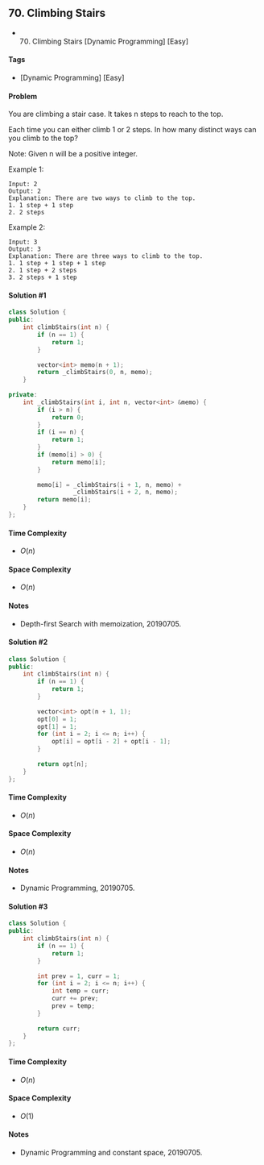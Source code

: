 ## 70. Climbing Stairs
- 70. Climbing Stairs [Dynamic Programming] [Easy]

#### Tags
- [Dynamic Programming] [Easy]

#### Problem
You are climbing a stair case. It takes n steps to reach to the top.

Each time you can either climb 1 or 2 steps. In how many distinct ways can you climb to the top?

Note: Given n will be a positive integer.

Example 1:

    Input: 2
    Output: 2
    Explanation: There are two ways to climb to the top.
    1. 1 step + 1 step
    2. 2 steps

Example 2:

    Input: 3
    Output: 3
    Explanation: There are three ways to climb to the top.
    1. 1 step + 1 step + 1 step
    2. 1 step + 2 steps
    3. 2 steps + 1 step

#### Solution #1
``` C++
class Solution {
public:
    int climbStairs(int n) {
        if (n == 1) {
            return 1;
        }
        
        vector<int> memo(n + 1);
        return _climbStairs(0, n, memo);
    }
    
private:
    int _climbStairs(int i, int n, vector<int> &memo) {
        if (i > n) {
            return 0;
        }
        if (i == n) {
            return 1;
        }
        if (memo[i] > 0) {
            return memo[i];
        }
        
        memo[i] = _climbStairs(i + 1, n, memo) + 
                  _climbStairs(i + 2, n, memo);
        return memo[i];
    }
};
```

#### Time Complexity
- $O(n)$

#### Space Complexity
- $O(n)$

#### Notes
- Depth-first Search with memoization, 20190705.

#### Solution #2
``` C++
class Solution {
public:
    int climbStairs(int n) {
        if (n == 1) {
            return 1;
        }
        
        vector<int> opt(n + 1, 1);
        opt[0] = 1;
        opt[1] = 1;
        for (int i = 2; i <= n; i++) {
            opt[i] = opt[i - 2] + opt[i - 1];
        }
        
        return opt[n];
    }
};
```

#### Time Complexity
- $O(n)$

#### Space Complexity
- $O(n)$

#### Notes
- Dynamic Programming, 20190705.

#### Solution #3
``` C++
class Solution {
public:
    int climbStairs(int n) {
        if (n == 1) {
            return 1;
        }
        
        int prev = 1, curr = 1;
        for (int i = 2; i <= n; i++) {
            int temp = curr;
            curr += prev;
            prev = temp;
        }
        
        return curr;
    }
};
```

#### Time Complexity
- $O(n)$

#### Space Complexity
- $O(1)$

#### Notes
- Dynamic Programming and constant space, 20190705.
